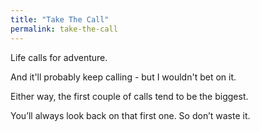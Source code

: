 ```yaml
---
title: "Take The Call"
permalink: take-the-call
---
```


Life calls for adventure.

And it'll probably keep calling - but I wouldn't bet on it.

Either way, the first couple of calls tend to be the biggest.

You’ll always look back on that first one. So don’t waste it.
